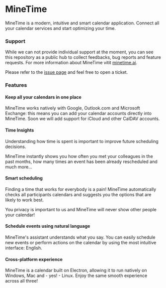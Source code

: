 # MineTime
MineTime is a modern, intuitive and smart calendar application.
Connect all your calendar services and start optimizing your time.

### Support
While we can not provide individual support at the moment, you can see this repository as a public hub to collect feedbacks, bug reports and feature requests. For more information about MineTime vitit [minetime.ai](https://minetime.ai).

Please refer to the [issue page](https://github.com/marcoancona/MineTime/issues) and feel free to open a ticket.

### Features

#### Keep all your calendars in one place

MineTime works natively with Google, Outlook.com and Microsoft Exchange: this means you can add your calendar accounts directly into MineTime.
Soon we will add support for iCloud and other CalDAV accounts.

#### Time Insights

Understanding how time is spent is important to improve future scheduling decisions.

MineTime instantly shows you how often you met your colleagues in the past months, how many times an event has been already rescheduled and much more...

#### Smart scheduling

Finding a time that works for everybody is a pain! MineTime automatically checks all participants calendars and suggests you the options that are likely to work best.

You privacy is important to us and MineTime will never show other people your calendar!


#### Schedule events using natural language

MineTime's assistant understands what you say. You can easily schedule new events or perform actions on the calendar by using the most intuitive interface: English.

#### Cross-platform experience

MineTime is a calendar built on Electron, allowing it to run natively on Windows, Mac and - yes! - Linux. Enjoy the same smooth experience across all three!
